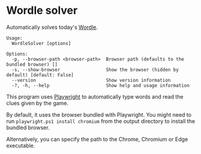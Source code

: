 ﻿# Wordle solver

Automatically solves today's [Wordle](https://www.powerlanguage.co.uk/wordle/).

```
Usage:
  WordleSolver [options]

Options:
  -p, --browser-path <browser-path>  Browser path (defaults to the bundled browser) []
  -s, --show-browser                 Show the browser (hidden by default) [default: False]
  --version                          Show version information
  -?, -h, --help                     Show help and usage information
```

This program uses [Playwright](https://playwright.dev/dotnet/) to automatically type words and read the clues given by the game. 

By default, it uses the browser bundled with Playwright. You might need to run `playwright.ps1 install chromium` from the output directory to install the bundled browser.

Alternatively, you can specify the path to the Chrome, Chromium or Edge executable.
